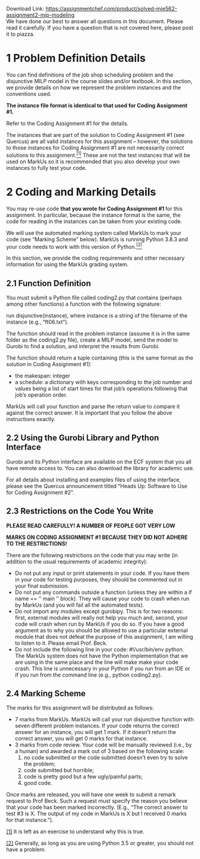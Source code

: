 Download Link: https://assignmentchef.com/product/solved-mie562-assignment2-mip-modeling
<br>
We have done our best to answer all questions in this document. Please read it carefully. If you have a question that is not covered here, please post it to piazza.

<h1>1             Problem Definition Details</h1>

You can find definitions of the job shop scheduling problem and the disjunctive MILP model in the course slides and/or textbook. In this section, we provide details on how we represent the problem instances and the conventions used.

<strong>The instance file format is identical to that used for Coding Assignment #1.</strong>

Refer to the Coding Assignment #1 for the details.

The instances that are part of the solution to Coding Assignment #1 (see Quercus) are all valid instances for this assignment – however, the solutions to those instances for Coding Assignment #1 are not necessarily correct solutions to this assignment.<a href="#_ftn1" name="_ftnref1"><sup>[1]</sup></a> These are not the test instances that will be used on MarkUs so it is recommended that you also develop your own instances to fully test your code.

<h1>2             Coding and Marking Details</h1>

You may re-use code <strong>that you wrote for Coding Assignment #1 </strong>for this assignment. In particular, because the instance format is the same, the code for reading in the instances can be taken from your existing code.

We will use the automated marking system called MarkUs to mark your code (see “Marking Scheme” below). MarkUs is running Python 3.8.3 and your code needs to work with this version of Python.<a href="#_ftn2" name="_ftnref2"><sup>[2]</sup></a>

In this section, we provide the coding requirements and other necessary information for using the MarkUs grading system.

<h2>2.1           Function Definition</h2>

You must submit a Python file called coding2.py that contains (perhaps among other functions) a function with the following signature:

run disjunctive(instance), where instance is a string of the filename of the instance (e.g., “ft06.txt”).

The function should read in the problem instance (assume it is in the same folder as the coding2.py file), create a MILP model, send the model to Gurobi to find a solution, and interpret the results from Gurobi.

The function should return a tuple containing (this is the same format as the solution in Coding Assignment #1):

<ul>

 <li>the makespan: integer</li>

 <li>a schedule: a dictionary with keys corresponding to the job number and values being a list of start times for that job’s operations following that job’s operation order.</li>

</ul>

MarkUs will call your function and parse the return value to compare it against the correct answer. It is important that you follow the above instructions exactly.

<h2>2.2           Using the Gurobi Library and Python Interface</h2>

Gurobi and its Python interface are available on the ECF system that you all have remote access to. You can also download the library for academic use.

For all details about installing and examples files of using the interface, please see the Quercus announcement titled “Heads Up: Software to Use for Coding Assignment #2”.

<h2>2.3           Restrictions on the Code You Write</h2>

<strong>PLEASE READ CAREFULLY! A NUMBER OF PEOPLE GOT VERY LOW</strong>

<strong>MARKS ON CODING ASSIGNMENT #1 BECAUSE THEY DID NOT ADHERE TO THE RESTRICTIONS!</strong>

There are the following restrictions on the code that you may write (in addition to the usual requirements of academic integrity):

<ul>

 <li>Do not put any input or print statements in your code. If you have them in your code for testing purposes, they should be commented out in your final submission.</li>

 <li>Do not put any commands outside a function (unless they are within a if name == ‘‘ main ’’ block). They will cause your code to crash when run by MarkUs (and you will fail all the automated tests).</li>

 <li>Do not import any modules except gurobipy. This is for two reasons: first, external modules will really not help you much and, second, your code will crash when run by MarkUs if you do so. If you have a good argument as to why you should be allowed to use a particular external module that does not defeat the purpose of this assignment, I am willing to listen to it. Please email Prof. Beck.</li>

 <li>Do not include the following line in your code: #!/usr/bin/env python. The MarkUs system does not have the Python implementation that we are using in the same place and the line will make make your code crash. This line is unnecessary in your Python if you run from an IDE or if you run from the command line (e.g., python coding2.py).</li>

</ul>

<h2>2.4           Marking Scheme</h2>

The marks for this assignment will be distributed as follows:

<ul>

 <li>7 marks from MarkUs. MarkUs will call your run disjunctive function with seven different problem instances. If your code returns the correct answer for an instance, you will get 1 mark. If it doesn’t return the correct answer, you will get 0 marks for that instance.</li>

 <li>3 marks from code review. Your code will be manually reviewed (i.e., by a human) and awarded a mark out of 3 based on the following scale:

  <ol>

   <li>no code submitted or the code submitted doesn’t even try to solve the problem;</li>

   <li>code submitted but horrible;</li>

   <li>code is pretty good but a few ugly/painful parts;</li>

   <li>good code.</li>

  </ol></li>

</ul>

Once marks are released, you will have one week to submit a remark request to Prof Beck. Such a request must specify the reason you believe that your code has been marked incorrectly. (E.g., “The correct answer to test #3 is X. The output of my code in MarkUs is X but I received 0 marks for that instance.”).

<a href="#_ftnref1" name="_ftn1">[1]</a> It is left as an exercise to understand why this is true.

<a href="#_ftnref2" name="_ftn2">[2]</a> Generally, as long as you are using Python 3.5 or greater, you should not have a problem.